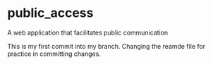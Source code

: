 # public_access
 A web application that facilitates public communication 

This is my first commit into my branch. Changing the reamde file for practice in committing changes.
